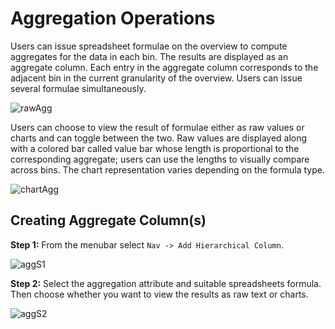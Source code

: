# Aggregation Operations

Users can issue spreadsheet formulae on the overview to compute aggregates for the data in each bin. The results are displayed as an aggregate column. Each entry in the aggregate column corresponds to the adjacent bin in the current granularity of the overview. Users can issue several formulae simultaneously.

![rawAgg](https://user-images.githubusercontent.com/8811607/109453844-dc0aff00-7a07-11eb-904d-b07a92aa7013.png)

Users can choose to view the result of formulae either as raw values or charts and can toggle between the two. Raw values are displayed along with a colored bar called value bar whose length is proportional to the corresponding aggregate; users can use the lengths to visually compare across bins. The chart representation varies depending on the formula type.

![chartAgg](https://user-images.githubusercontent.com/8811607/109453858-e4633a00-7a07-11eb-9ef0-d37d2b13f290.png)


## Creating Aggregate Column(s)

**Step 1:** From the menubar select `Nav -> Add Hierarchical Column`.

![aggS1](https://user-images.githubusercontent.com/8811607/109453875-edeca200-7a07-11eb-9d4b-5edfdf64099e.png)


**Step 2:** Select the aggregation attribute and suitable spreadsheets formula. Then choose whether you want to view the results as raw text or charts.

![aggS2](https://user-images.githubusercontent.com/8811607/109453889-f513b000-7a07-11eb-8175-2698fda8fab8.png)
